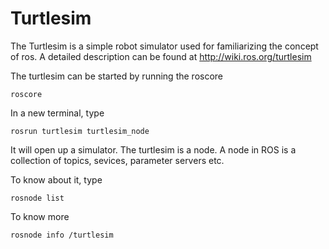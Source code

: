 # Turtlesim

The Turtlesim is a simple robot simulator used for familiarizing the concept of ros. A detailed description can be found at http://wiki.ros.org/turtlesim

The turtlesim can be started by running the roscore

```
roscore
```
In a new terminal, type
```
rosrun turtlesim turtlesim_node
```
It will open up a simulator. The turtlesim is a node. A node in ROS is a collection of topics, sevices, parameter servers etc.

To know about it, type

```
rosnode list
```
To know more
```
rosnode info /turtlesim
```



